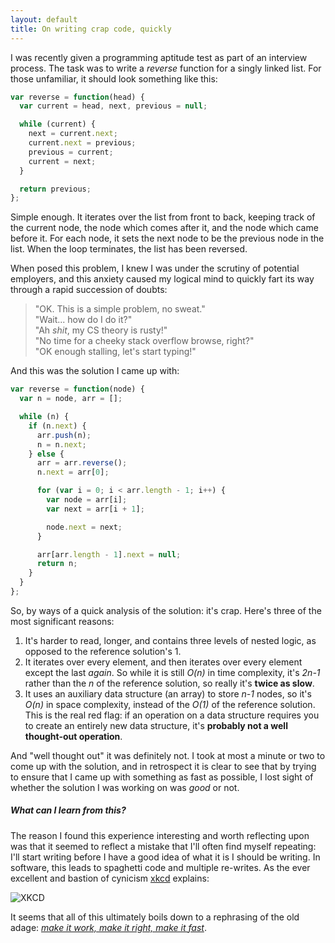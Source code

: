 ```yaml
---
layout: default
title: On writing crap code, quickly
---
```


I was recently given a programming aptitude test as part of an
interview process. The task was to write a *reverse* function for a
singly linked list. For those unfamiliar, it should look something
like this:

```js
var reverse = function(head) {
  var current = head, next, previous = null;

  while (current) {
    next = current.next;
    current.next = previous;
    previous = current;
    current = next;
  }

  return previous;
};
```

Simple enough. It iterates over the list from front to back, keeping
track of the current node, the node which comes after it, and the node
which came before it. For each node, it sets the next node to be the
previous node in the list. When the loop terminates, the list has been
reversed.

When posed this problem, I knew I was under the scrutiny of potential
employers, and this anxiety caused my logical mind to quickly fart its
way through a rapid succession of doubts:

> "OK. This is a simple problem, no sweat."<br/>
> "Wait... how do I do it?"<br/>
> "Ah *shit*, my CS theory is rusty!"<br/>
> "No time for a cheeky stack overflow browse, right?"<br/>
> "OK enough stalling, let's start typing!"

And this was the solution I came up with:

```js
var reverse = function(node) {
  var n = node, arr = [];

  while (n) {
    if (n.next) {
      arr.push(n);
      n = n.next;
    } else {
      arr = arr.reverse();
      n.next = arr[0];

      for (var i = 0; i < arr.length - 1; i++) {
        var node = arr[i];
        var next = arr[i + 1];

        node.next = next;
      }

      arr[arr.length - 1].next = null;
      return n;
    }
  }
};
```

So, by ways of a quick analysis of the solution: it's crap. Here's
three of the most significant reasons:

1. It's harder to read, longer, and contains three levels of nested
   logic, as opposed to the reference solution's 1.
2. It iterates over every element, and then iterates over every
   element except the last *again*. So while it is still *O(n)* in
   time complexity, it's *2n-1* rather than the *n* of the reference
   solution, so really it's **twice as slow**.
3. It uses an auxiliary data structure (an array) to store *n-1*
   nodes, so it's *O(n)* in space complexity, instead of the *O(1)* of
   the reference solution. This is the real red flag: if an operation
   on a data structure requires you to create an entirely new data
   structure, it's **probably not a well thought-out operation**.

And "well thought out" it was definitely not. I took at most a minute
or two to come up with the solution, and in retrospect it is clear to
see that by trying to ensure that I came up with something as fast as
possible, I lost sight of whether the solution I was working on was
*good* or not.


##### What can I learn from this?

The reason I found this experience interesting and worth reflecting
upon was that it seemed to reflect a mistake that I'll often find
myself repeating: I'll start writing before I have a good idea of what
it is I should be writing. In software, this leads to spaghetti code
and multiple re-writes. As the ever excellent and bastion of cynicism
[xkcd](http://xkcd.com/844/) explains:

![XKCD](http://imgs.xkcd.com/comics/good_code.png)

It seems that all of this ultimately boils down to a rephrasing of the
old adage:
*[make it work, make it right, make it fast](http://c2.com/cgi/wiki?MakeItWorkMakeItRightMakeItFast)*.
